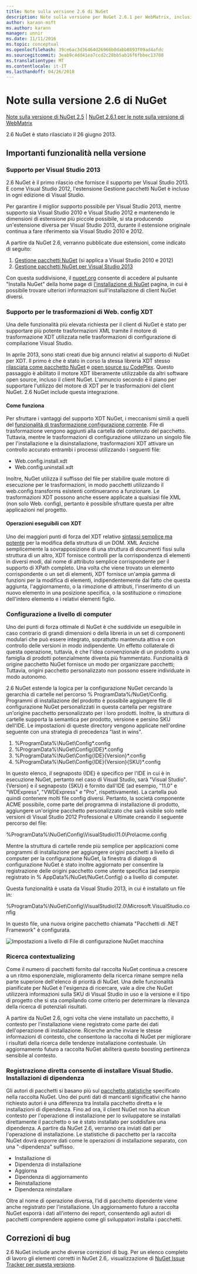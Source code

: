 ```yaml
---
title: Note sulla versione 2.6 di NuGet
description: Note sulla versione per NuGet 2.6.1 per WebMatrix, inclusi i problemi noti, correzioni di bug, le funzionalità aggiunte e dcr.
author: karann-msft
ms.author: karann
manager: unnir
ms.date: 11/11/2016
ms.topic: conceptual
ms.openlocfilehash: 39ce6ac3d36464d26966b0dabb0893f09ad4afdc
ms.sourcegitcommit: 3eab9c4dd41ea7ccd2c28bb5ab16f6fbbec13708
ms.translationtype: MT
ms.contentlocale: it-IT
ms.lasthandoff: 04/26/2018
---
```

# <a name="nuget-26-release-notes"></a>Note sulla versione 2.6 di NuGet

[Note sulla versione di NuGet 2.5](../release-notes/nuget-2.5.md) | [NuGet 2.6.1 per le note sulla versione di WebMatrix](../release-notes/nuget-2.6.1-for-webmatrix.md)

2.6 NuGet è stato rilasciato il 26 giugno 2013.

## <a name="notable-features-in-the-release"></a>Importanti funzionalità nella versione

### <a name="support-for-visual-studio-2013"></a>Supporto per Visual Studio 2013

2.6 NuGet è il primo rilascio che fornisce il supporto per Visual Studio 2013. E come Visual Studio 2012, l'estensione Gestione pacchetti NuGet è incluso in ogni edizione di Visual Studio.

Per garantire il miglior supporto possibile per Visual Studio 2013, mentre supporto sia Visual Studio 2010 e Visual Studio 2012 e mantenendo le dimensioni di estensione più piccole possibile, si sta producendo un'estensione diversa per Visual Studio 2013, durante il estensione originale continua a fare riferimento sia Visual Studio 2010 e 2012.

A partire da NuGet 2.6, verranno pubblicate due estensioni, come indicato di seguito:

1. [Gestione pacchetti NuGet](https://marketplace.visualstudio.com/items?itemName=NuGetTeam.NuGetPackageManager) (si applica a Visual Studio 2010 e 2012)
1. [Gestione pacchetti NuGet per Visual Studio 2013](https://marketplace.visualstudio.com/items?itemName=NuGetTeam.NuGetPackageManagerforVisualStudio2013)

Con questa suddivisione, il [nuget.org](https://nuget.org) consente di accedere al pulsante "Installa NuGet" della home page di [l'installazione di NuGet](../install-nuget-client-tools.md) pagina, in cui è possibile trovare ulteriori informazioni sull'installazione di client NuGet diversi.

<a name="xdt"></a>

### <a name="xdt-webconfig-transformation-support"></a>Supporto per le trasformazioni di Web. config XDT

Una delle funzionalità più elevata richiesta per il client di NuGet è stato per supportare più potente trasformazioni XML tramite il motore di trasformazione XDT utilizzata nelle trasformazioni di configurazione di compilazione Visual Studio.

In aprile 2013, sono stati creati due big annunci relativi al supporto di NuGet per XDT. Il primo è che è stato in corso la stessa libreria XDT stesso [rilasciata come pacchetto NuGet](https://nuget.org/packages/Microsoft.Web.Xdt) e [open source su CodePlex](http://xdt.codeplex.com/). Questo passaggio è abilitato il motore XDT liberamente utilizzabile da altri software open source, incluso il client NuGet. L'annuncio secondo è il piano per supportare l'utilizzo del motore di XDT per le trasformazioni del client NuGet. 2.6 NuGet include questa integrazione.

#### <a name="how-it-works"></a>Come funziona

Per sfruttare i vantaggi del supporto XDT NuGet, i meccanismi simili a quelli del [funzionalità di trasformazione configurazione corrente](../create-packages/source-and-config-file-transformations.md).
File di trasformazione vengono aggiunti alla cartella del contenuto del pacchetto. Tuttavia, mentre le trasformazioni di configurazione utilizzano un singolo file per l'installazione e la disinstallazione, trasformazioni XDT attivare un controllo accurato entrambi i processi utilizzando i seguenti file:

- Web.config.install.xdt
- Web.config.uninstall.xdt

Inoltre, NuGet utilizza il suffisso del file per stabilire quale motore di esecuzione per le trasformazioni, in modo pacchetti utilizzando il web.config.transforms esistenti continueranno a funzionare. Le trasformazioni XDT possono anche essere applicate a qualsiasi file XML (non solo Web. config), pertanto è possibile sfruttare questa per altre applicazioni nel progetto.

#### <a name="what-you-can-do-with-xdt"></a>Operazioni eseguibili con XDT

Uno dei maggiori punti di forza del XDT relativo [sintassi semplice ma potente](http://msdn.microsoft.com/library/dd465326.aspx) per la modifica della struttura di un DOM. XML Anziché semplicemente la sovrapposizione di una struttura di documenti fissi sulla struttura di un altro, XDT fornisce controlli per la corrispondenza di elementi in diversi modi, dal nome di attributo semplice corrispondente per il supporto di XPath completo. Una volta che viene trovato un elemento corrispondente o un set di elementi, XDT fornisce un'ampia gamma di funzioni per la modifica di elementi, indipendentemente dal fatto che questa aggiunta, l'aggiornamento, o la rimozione di attributi, l'inserimento di un nuovo elemento in una posizione specifica, o la sostituzione o rimozione dell'intero elemento e i relativi elementi figlio.

### <a name="machine-wide-configuration"></a>Configurazione a livello di computer

Uno dei punti di forza ottimale di NuGet è che suddivide un eseguibile in caso contrario di grandi dimensioni o della libreria in un set di componenti modulari che può essere integrato, soprattutto mantenuta attiva e con controllo delle versioni in modo indipendente. Un effetto collaterale di questa operazione, tuttavia, è che l'idea convenzionale di un prodotto o una famiglia di prodotti potenzialmente diventa più frammentato.
Funzionalità di origine pacchetto NuGet fornisce un modo per organizzare pacchetti; Tuttavia, origini pacchetto personalizzato non possono essere individuate in modo autonomo.

2.6 NuGet estende la logica per la configurazione NuGet cercando la gerarchia di cartelle nel percorso % ProgramData%/NuGet/Config. Programmi di installazione del prodotto è possibile aggiungere file di configurazione NuGet personalizzati in questa cartella per registrare un'origine pacchetto personalizzato per i loro prodotti. Inoltre, la struttura di cartelle supporta la semantica per prodotto, versione e persino SKU dell'IDE. Le impostazioni di queste directory vengono applicate nell'ordine seguente con una strategia di precedenza "last in wins".

1. %ProgramData%\NuGet\Config\*.config
2. %ProgramData%\NuGet\Config\{IDE}\*.config
3. %ProgramData%\NuGet\Config\{IDE}\{Version}\*.config
4. %ProgramData%\NuGet\Config\{IDE}\{Version}\{SKU}\*.config

In questo elenco, il segnaposto {IDE} è specifico per l'IDE in cui è in esecuzione NuGet, pertanto nel caso di Visual Studio, sarà "Visual Studio". {Version} e il segnaposto {SKU} è fornito dall'IDE (ad esempio, "11.0" e "WDExpress", "VWDExpress" e "Pro", rispettivamente). La cartella può quindi contenere molti file config diversi.
Pertanto, la società componente ACME possibile, come parte del programma di installazione di prodotto, aggiungere un'origine pacchetto personalizzato che sarà visibile solo nelle versioni di Visual Studio 2012 Professional e Ultimate creando il seguente percorso del file:

%ProgramData%\NuGet\Config\VisualStudio\11.0\Pro\acme.config

Mentre la struttura di cartelle rende più semplice per applicazioni come programmi di installazione per aggiungere origini pacchetti a livello di computer per la configurazione NuGet, la finestra di dialogo di configurazione NuGet è stato inoltre aggiornato per consentire la registrazione delle origini pacchetto come utente specifica (ad esempio registrato in % AppData%/NuGet/NuGet.Config) o a livello di computer.

Questa funzionalità è usata da Visual Studio 2013, in cui è installato un file in:

%ProgramData%\NuGet\Config\VisualStudio\12.0\Microsoft.VisualStudio.config

In questo file, una nuova origine pacchetto chiamata "Pacchetti di .NET Framework" è configurata.

![Impostazioni a livello di File di configurazione NuGet macchina](./media/NuGet-Config-File-Machine-Wide.png)

### <a name="contextualizing-search"></a>Ricerca contextualizing

Come il numero di pacchetti fornito dal raccolta NuGet continua a crescere a un ritmo esponenziale, miglioramento della ricerca rimane sempre nella parte superiore dell'elenco di priorità di NuGet. Una delle funzionalità pianificate per NuGet è l'esigenza di ricercare, vale a dire che NuGet utilizzerà informazioni sulla SKU di Visual Studio in uso e la versione e il tipo di progetto che si sta compilando come criterio per determinare la rilevanza della ricerca di potenziali risultati.

A partire da NuGet 2.6, ogni volta che viene installato un pacchetto, il contesto per l'installazione viene registrato come parte dei dati dell'operazione di installazione.  Ricerche anche inviare le stesse informazioni di contesto, che consentono la raccolta di NuGet per migliorare i risultati della ricerca delle tendenze installazione contestuale.  Un aggiornamento futuro a raccolta NuGet abiliterà questo boosting pertinenza sensibile al contesto.

### <a name="tracking-direct-installs-vs-dependency-installs"></a>Registrazione diretta consente di installare Visual Studio. Installazioni di dipendenza

Gli autori di pacchetti si basano più sul [pacchetto statistiche](http://blog.nuget.org/20130226/Introducing-Package-Statistics.html) specificato nella raccolta NuGet.  Uno dei punti dati di mancanti significativi che hanno richiesto autori è una differenza tra Installa pacchetto diretta e le installazioni di dipendenza.  Fino ad ora, il client NuGet non ha alcun contesto per l'operazione di installazione per lo sviluppatore se installati direttamente il pacchetto o se è stato installato per soddisfare una dipendenza.
A partire da NuGet 2.6, verranno ora inviati dati per l'operazione di installazione.  Le statistiche di pacchetto per la raccolta NuGet dovrà esporre dati come le operazioni di installazione separato, con una "-dipendenza" suffisso.

* Installazione di
* Dipendenza di installazione
* Aggiorna
* Dipendenza di aggiornamento
* Reinstallazione
* Dipendenza reinstallare

Oltre al nome di operazione diversa, l'id di pacchetto dipendente viene anche registrato per l'installazione.  Un aggiornamento futuro a raccolta NuGet esporrà i dati all'interno dei report, consentendo agli autori di pacchetti comprendere appieno come gli sviluppatori installa i pacchetti.

## <a name="bug-fixes"></a>Correzioni di bug

2.6 NuGet include anche diverse correzioni di bug. Per un elenco completo di lavoro gli elementi corretti in NuGet 2.6,. visualizzazione di [NuGet Issue Tracker per questa versione](https://nuget.codeplex.com/workitem/list/advanced?keyword=&status=Closed&type=All&priority=All&release=NuGet%202.6&assignedTo=All&component=All&sortField=LastUpdatedDate&sortDirection=Descending&page=0&reasonClosed=All).
